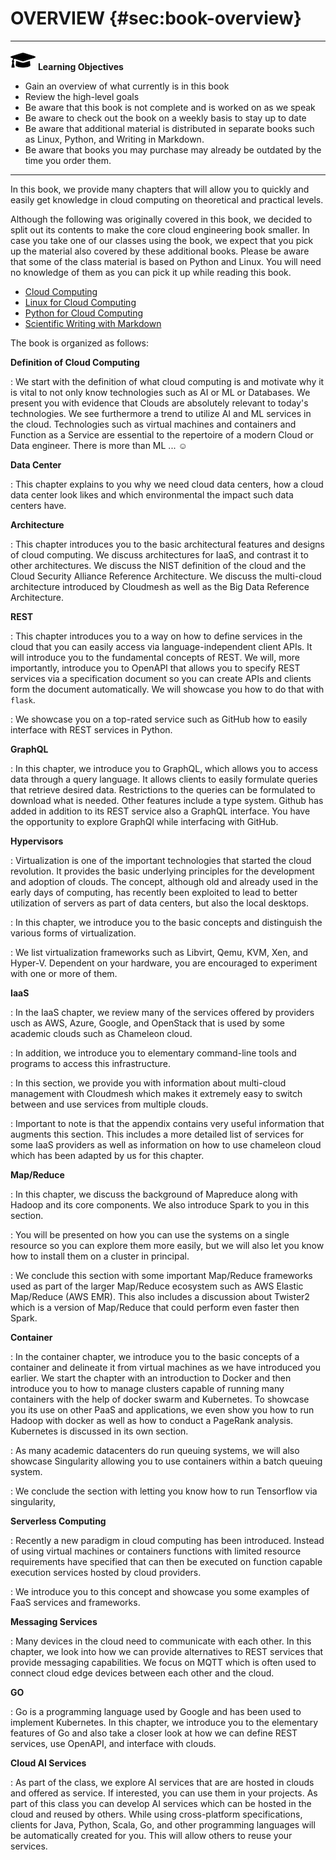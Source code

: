 # OVERVIEW {#sec:book-overview}

---

![](images/learning.png) **Learning Objectives**

* Gain an overview of what currently is in this book
* Review the high-level goals
* Be aware that this book is not complete and is worked on as we speak
* Be aware to check out the book on a weekly basis to stay up to date
* Be aware that additional material is distributed in separate books 
  such as Linux, Python, and Writing in Markdown.
* Be aware that books you may purchase may already be outdated by the 
  time you order them.

---



In this book, we provide many chapters that will allow you to quickly and 
easily get knowledge in cloud computing on theoretical and practical
levels.

Although the following was originally covered in this book, we decided
to split out its contents to make the core cloud engineering book
smaller. In case you take one of our classes using the book, we expect
that you pick up the material also covered by these additional books.
Please be aware that some of the class material is based on Python and
Linux. You will need no knowledge of them as you can pick it up while
reading this book.

* [Cloud Computing](https://laszewski.github.io/book/cloud/)
* [Linux for Cloud Computing](https://laszewski.github.io/book/linux/)
* [Python for Cloud Computing](https://laszewski.github.io/book/python/)
* [Scientific Writing with Markdown](https://laszewski.github.io/book/writing/)

The book is organized as follows:

**Definition of Cloud Computing**

: We start with the definition of what cloud computing is and
  motivate why it is vital to not only know technologies such as
  AI or ML or Databases. We present you with evidence that Clouds are
  absolutely relevant to today's technologies. We see furthermore a
  trend to utilize AI and ML services in the cloud. Technologies
  such as virtual machines and containers and Function as a Service are
  essential to the repertoire of a modern Cloud or Data
  engineer. There is more than ML ... :relaxed:


**Data Center**

: This chapter explains to you why we need cloud
  data centers, how a cloud data center look likes and which environmental
  the impact such data centers have.

**Architecture**

: This chapter introduces you to the basic architectural features and designs of cloud computing. We discuss architectures for
  IaaS, and contrast it to other architectures. We discuss the
  NIST definition of the cloud and the Cloud Security Alliance
  Reference Architecture. We discuss the multi-cloud architecture
  introduced by Cloudmesh as well as the Big Data Reference
  Architecture.

**REST**

: This chapter introduces you to a way on how to define services in the cloud that you can easily access via language-independent
  client APIs. It will introduce you to the fundamental concepts of
  REST. We will, more importantly, introduce you to OpenAPI that allows you to specify REST services via a specification document so you can create APIs and clients form the document automatically. We will showcase you how to do that with `flask`.

: We showcase you on a top-rated service such as GitHub how to
  easily interface with REST services in Python.

**GraphQL**

: In this chapter, we introduce you to GraphQL, which allows you to access data through a query language. It allows clients to easily
  formulate queries that retrieve desired data. Restrictions to the queries can be formulated to download what is needed. Other features
  include a type system. Github has added in addition to its REST service
  also a GraphQL interface. You have the opportunity to explore
  GraphQl while interfacing with GitHub.

**Hypervisors**

: Virtualization is one of the important technologies that started the cloud revolution. It provides the basic underlying principles for
  the development and adoption of clouds. The concept, although old
  and already used in the early days of computing, has recently been
  exploited to lead to better utilization of servers as part of data
  centers, but also the local desktops.

: In this chapter, we introduce you to the basic concepts and distinguish
  the various forms of virtualization.

: We list virtualization frameworks such as Libvirt, Qemu, KVM, Xen,
  and Hyper-V. Dependent on your hardware, you are encouraged to experiment with one or more of them.

**IaaS**

: In the IaaS chapter, we review many of the services
  offered by providers usch as AWS, Azure, Google, and OpenStack that
  is used by some academic clouds such as Chameleon cloud.

: In addition, we introduce you to elementary command-line tools and
  programs to access this infrastructure.

: In this section, we provide you with information about
  multi-cloud management with Cloudmesh which makes it extremely easy to
  switch between and use services from multiple clouds.

: Important to note is that the appendix contains very useful
  information that augments this section. This includes a more detailed
  list of services for some IaaS providers as well as information on
  how to use chameleon cloud which has been adapted by us for this
  chapter.


**Map/Reduce**

: In this chapter, we discuss the background of Mapreduce along with Hadoop and its core components. We also introduce Spark to you in this section.

: You will be presented on how you can use the systems on a single
  resource so you can explore them more easily, but we will also let
  you know how to install them on a cluster in principal.

: We conclude this section with some important Map/Reduce frameworks
  used as part of the larger Map/Reduce ecosystem such as AWS Elastic
  Map/Reduce (AWS EMR). This also includes a discussion about Twister2
  which is a version of Map/Reduce that could perform even faster then
  Spark.

**Container**

: In the container chapter, we introduce you to the basic concepts of a container and delineate it from virtual machines as we have introduced you earlier. We start the chapter with an introduction to Docker and then introduce you to how to manage clusters capable of running many containers with the help of docker swarm and
  Kubernetes.  To showcase you its use on other PaaS and applications,
  we even show you how to run Hadoop with docker as well as how to conduct a PageRank analysis.  Kubernetes is discussed in its own section.

: As many academic datacenters do run queuing systems, we will also
  showcase Singularity allowing you to use containers within a batch
  queuing system.

: We conclude the section with letting you know how to run Tensorflow
  via singularity,

**Serverless Computing**

: Recently a new paradigm in cloud computing has been introduced. Instead
  of using virtual machines or containers functions with limited resource
  requirements have specified that can then be executed on function capable
  execution services hosted by cloud providers.

: We introduce you to this concept and showcase you some examples of
  FaaS services and frameworks.

**Messaging Services**

: Many devices in the cloud need to communicate with each other. In this chapter, we look into how we can provide alternatives to REST services that provide messaging capabilities. We focus on MQTT which is
  often used to connect cloud edge devices between each other and the cloud.

**GO**

: Go is a programming language used by Google and has been used to implement Kubernetes. In this chapter, we introduce you to the
  elementary features of Go and also take a closer look at how we can
  define REST services, use OpenAPI, and interface with clouds.

**Cloud AI Services**

: As part of the class, we explore AI services that are 
  are hosted in clouds and offered as service.
  If interested, you can use them in your projects. As part of this class
  you can develop AI services which can be hosted 
  in the cloud and reused by others.
  While using cross-platform specifications, clients for Java, Python,
  Scala, Go, and other programming languages will be automatically created
  for you. This will allow others to reuse your services.
